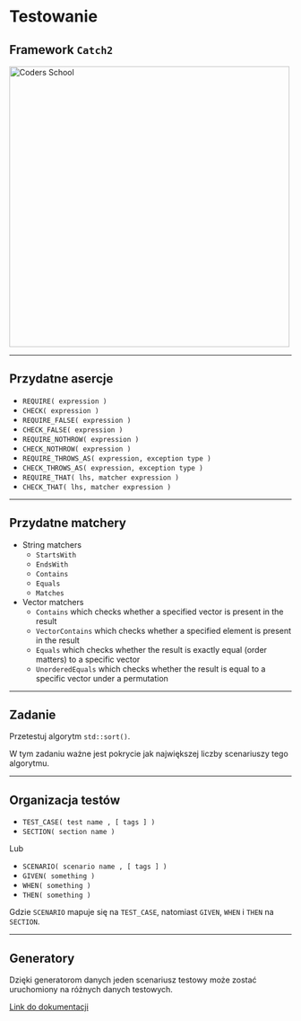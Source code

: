 <!-- .slide: data-background="#111111" -->

# Testowanie

## Framework `Catch2`

<a href="https://coders.school">
    <img width="500" data-src="../coders_school_logo.png" alt="Coders School" class="plain">
</a>

___

## Przydatne asercje

* <!-- .element: class="fragment fade-in" --> <code>REQUIRE( expression )</code>
* <!-- .element: class="fragment fade-in" --> <code>CHECK( expression )</code>
* <!-- .element: class="fragment fade-in" --> <code>REQUIRE_FALSE( expression )</code>
* <!-- .element: class="fragment fade-in" --> <code>CHECK_FALSE( expression )</code>
* <!-- .element: class="fragment fade-in" --> <code>REQUIRE_NOTHROW( expression )</code>
* <!-- .element: class="fragment fade-in" --> <code>CHECK_NOTHROW( expression )</code>
* <!-- .element: class="fragment fade-in" --> <code>REQUIRE_THROWS_AS( expression, exception type )</code>
* <!-- .element: class="fragment fade-in" --> <code>CHECK_THROWS_AS( expression, exception type )</code>
* <!-- .element: class="fragment fade-in" --> <code>REQUIRE_THAT( lhs, matcher expression )</code>
* <!-- .element: class="fragment fade-in" --> <code>CHECK_THAT( lhs, matcher expression )</code>

___

## Przydatne matchery

* <!-- .element: class="fragment fade-in" --> String matchers
  * <!-- .element: class="fragment fade-in" --> <code>StartsWith</code>
  * <!-- .element: class="fragment fade-in" --> <code>EndsWith</code>
  * <!-- .element: class="fragment fade-in" --> <code>Contains</code>
  * <!-- .element: class="fragment fade-in" --> <code>Equals</code>
  * <!-- .element: class="fragment fade-in" --> <code>Matches</code>
* <!-- .element: class="fragment fade-in" --> Vector matchers
  * <!-- .element: class="fragment fade-in" --> <code>Contains</code> which checks whether a specified vector is present in the result
  * <!-- .element: class="fragment fade-in" --> <code>VectorContains</code> which checks whether a specified element is present in the result
  * <!-- .element: class="fragment fade-in" --> <code>Equals</code> which checks whether the result is exactly equal (order matters) to a specific vector
  * <!-- .element: class="fragment fade-in" --> <code>UnorderedEquals</code> which checks whether the result is equal to a specific vector under a permutation

___

## Zadanie

Przetestuj algorytm `std::sort()`.

W tym zadaniu ważne jest pokrycie jak największej liczby scenariuszy tego algorytmu.

___

## Organizacja testów

* <!-- .element: class="fragment fade-in" --> <code>TEST_CASE( test name , [ tags ] )</code>
* <!-- .element: class="fragment fade-in" --> <code>SECTION( section name )</code>
Lub
* <!-- .element: class="fragment fade-in" --> <code>SCENARIO( scenario name , [ tags ] )</code>
* <!-- .element: class="fragment fade-in" --> <code>GIVEN( something )</code>
* <!-- .element: class="fragment fade-in" --> <code>WHEN( something )</code>
* <!-- .element: class="fragment fade-in" --> <code>THEN( something )</code>
Gdzie `SCENARIO` mapuje się na `TEST_CASE`, natomiast `GIVEN`, `WHEN` i `THEN` na `SECTION`.

___

## Generatory

Dzięki generatorom danych jeden scenariusz testowy może zostać uruchomiony na różnych danych testowych.

[Link do dokumentacji](https://github.com/catchorg/Catch2/blob/master/docs/generators.md#top)
